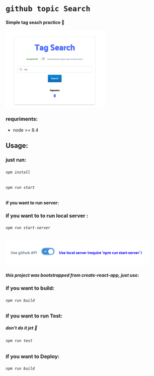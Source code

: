 <!-- @format -->

# `github topic Search`

#### Simple tag seach practice 🚩

![](resources/github-flag.gif)

### requriments:

- node >= 8.4

## Usage:

### just run:

###### `npm install`

###### `npm run start`

#### if you want to run server:

### if you want to to run local server :

###### `npm run start-server`

![](resources/local-server.png)

##### this project was bootstrapped from create-react-app, just use:

### if you want to build:

###### `npm run build`

### if you want to run Test:

##### don't do it jet 🚫

###### `npm run test`

### if you want to Deploy:

###### `npm run build`
